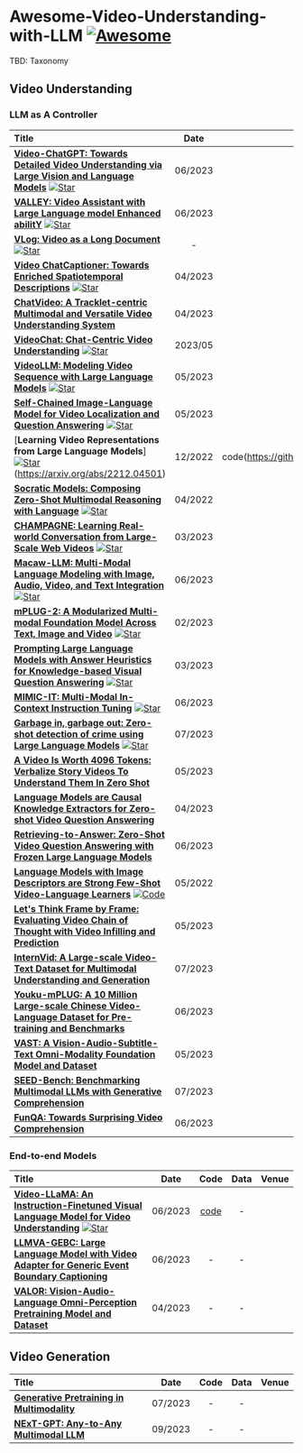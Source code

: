 # Awesome-Video-Understanding-with-LLM [![Awesome](https://awesome.re/badge.svg)](https://awesome.re)
TBD: Taxonomy
## Video Understanding
### LLM as A Controller
|  Title  |  Date   |   Code   |   Data   |   Venue   |
|:--------|:--------:|:--------:|:--------:|:--------:|
| [**Video-ChatGPT: Towards Detailed Video Understanding via Large Vision and Language Models**](https://arxiv.org/abs/2306.05424) [![Star](https://img.shields.io/github/stars/mbzuai-oryx/Video-ChatGPT.svg?style=social&label=Star)](https://github.com/mbzuai-oryx/Video-ChatGPT) | 06/2023 | [code](https://github.com/mbzuai-oryx/Video-ChatGPT) | - |
| [**VALLEY: Video Assistant with Large Language model Enhanced abilitY**](https://arxiv.org/abs/2306.07207) [![Star](https://img.shields.io/github/stars/RupertLuo/Valley.svg?style=social&label=Star)](https://github.com/RupertLuo/Valley) | 06/2023 | [code](https://github.com/RupertLuo/Valley) | - |
| [**VLog: Video as a Long Document**](https://github.com/showlab/VLog) [![Star](https://img.shields.io/github/stars/showlab/VLog.svg?style=social&label=Star)](https://github.com/showlab/VLog) | - | [demo](https://huggingface.co/spaces/TencentARC/VLog) | - |
| [**Video ChatCaptioner: Towards Enriched Spatiotemporal Descriptions**](https://arxiv.org/abs/2304.04227) [![Star](https://img.shields.io/github/stars/Vision-CAIR/ChatCaptioner.svg?style=social&label=Star)](https://github.com/Vision-CAIR/ChatCaptioner/tree/main/Video_ChatCaptioner) | 04/2023 | [code](https://github.com/Vision-CAIR/ChatCaptioner/tree/main/Video_ChatCaptioner) | - |
| [**ChatVideo: A Tracklet-centric Multimodal and Versatile Video Understanding System**](https://arxiv.org/abs/2304.14407) | 04/2023 | [project page](https://www.wangjunke.info/ChatVideo/) | - |
| [**VideoChat: Chat-Centric Video Understanding**](https://arxiv.org/abs/2305.06355) [![Star](https://img.shields.io/github/stars/OpenGVLab/Ask-Anything.svg?style=social&label=Star)](https://github.com/OpenGVLab/Ask-Anything) | 2023/05 | [code](https://github.com/OpenGVLab/Ask-Anything) | [demo](https://huggingface.co/spaces/ynhe/AskAnything) |
| [**VideoLLM: Modeling Video Sequence with Large Language Models**](https://arxiv.org/abs/2305.13292) [![Star](https://img.shields.io/github/stars/cg1177/videollm.svg?style=social&label=Star)](https://github.com/cg1177/videollm) | 05/2023 | [code](https://github.com/cg1177/videollm) | - |
| [**Self-Chained Image-Language Model for Video Localization and Question Answering**](https://arxiv.org/abs/2305.06988v1) [![Star](https://img.shields.io/github/star/yui010206/sevila.svg?style=social&label=Star)](https://github.com/yui010206/sevila) | 05/2023 | [code](https://github.com/yui010206/sevila) | - |
| [**Learning Video Representations from Large Language Models**] [![Star](https://img.shields.io/github/star/facebookresearch/lavila.svg?style=social&label=Star)](https://github.com/facebookresearch/lavila)(https://arxiv.org/abs/2212.04501) | 12/2022 | code(https://github.com/facebookresearch/lavila) | - |
| [**Socratic Models: Composing Zero-Shot Multimodal Reasoning with Language**](https://arxiv.org/abs/2204.00598) [![Star](https://img.shields.io/github/stars/socraticmodels/socraticmodels.github.io.svg?style=social&label=Star)](https://socraticmodels.github.io/) | 04/2022 | [project page](https://socraticmodels.github.io/) | - |
| [**CHAMPAGNE: Learning Real-world Conversation from Large-Scale Web Videos**](https://arxiv.org/abs/2303.09713) [![Star](https://img.shields.io/github/star/wade3han/champagne.svg?style=social&label=Star)](https://github.com/wade3han/champagne) | 03/2023 | [code](https://github.com/wade3han/champagne) | - |
| [**Macaw-LLM: Multi-Modal Language Modeling with Image, Audio, Video, and Text Integration**](https://arxiv.org/abs/2306.09093) [![Star](https://img.shields.io/github/star/lyuchenyang/macaw-llm.svg?style=social&label=Star)](https://github.com/lyuchenyang/macaw-llm) | 06/2023 | [code](https://github.com/lyuchenyang/macaw-llm) | - |
| [**mPLUG-2: A Modularized Multi-modal Foundation Model Across Text, Image and Video**](https://arxiv.org/abs/2302.00402v1) [![Star](https://img.shields.io/github/star/X-PLUG/mPLUG-2.svg?style=social&label=Star)](https://github.com/X-PLUG/mPLUG-2) | 02/2023 | [code](https://github.com/X-PLUG/mPLUG-2) | - |
| [**Prompting Large Language Models with Answer Heuristics for Knowledge-based Visual Question Answering**](https://arxiv.org/abs/2303.01903) [![Star](https://img.shields.io/github/star/milvlg/prophet.svg?style=social&label=Star)](https://github.com/milvlg/prophet) | 03/2023 | [code](https://github.com/milvlg/prophet) | - |
| [**MIMIC-IT: Multi-Modal In-Context Instruction Tuning**](https://arxiv.org/abs/2306.05425) [![Star](https://img.shields.io/github/star/luodian/otter.svg?style=social&label=Star)](https://github.com/luodian/otter) | 06/2023 | [code](https://github.com/luodian/otter) | - |
| [**Garbage in, garbage out: Zero-shot detection of crime using Large Language Models**](https://arxiv.org/abs/2307.06844) [![Star](https://img.shields.io/github/star/anjsimmo/zero-shot-crime-detection.svg?style=social&label=Star)](https://github.com/anjsimmo/zero-shot-crime-detection) | 07/2023 | [code](https://github.com/anjsimmo/zero-shot-crime-detection) | - |
| [**A Video Is Worth 4096 Tokens: Verbalize Story Videos To Understand Them In Zero Shot**](https://arxiv.org/abs/2305.09758) | 05/2023 | - | - |
| [**Language Models are Causal Knowledge Extractors for Zero-shot Video Question Answering**](https://arxiv.org/abs/2304.03754) | 04/2023 | - | - |
| [**Retrieving-to-Answer: Zero-Shot Video Question Answering with Frozen Large Language Models**](https://arxiv.org/abs/2306.11732) | 06/2023 | - | - |
| [**Language Models with Image Descriptors are Strong Few-Shot Video-Language Learners**](https://arxiv.org/abs/2205.10747) [![Code](https://img.shields.io/github/stars/mikewangwzhl/vidil.svg?style=social&label=Code)](https://github.com/mikewangwzhl/vidil) | 05/2022 | [code](https://github.com/mikewangwzhl/vidil) | - |
| [**Let's Think Frame by Frame: Evaluating Video Chain of Thought with Video Infilling and Prediction**](https://arxiv.org/abs/2305.13903) | 05/2023 | - | - |
| [**InternVid: A Large-scale Video-Text Dataset for Multimodal Understanding and Generation**](https://arxiv.org/abs/2307.06942v1) | 07/2023 | [code](https://github.com/opengvlab/internvideo) | - | - |
| [**Youku-mPLUG: A 10 Million Large-scale Chinese Video-Language Dataset for Pre-training and Benchmarks**](https://arxiv.org/abs/2306.04362v1) | 06/2023 | [code](https://github.com/x-plug/youku-mplug) | - | - |
| [**VAST: A Vision-Audio-Subtitle-Text Omni-Modality Foundation Model and Dataset**](https://arxiv.org/abs/2305.18500v1) | 05/2023 | [code](https://github.com/txh-mercury/vast) | - | - |
| [**SEED-Bench: Benchmarking Multimodal LLMs with Generative Comprehension**](https://arxiv.org/abs/2307.16125v1) | 07/2023 | [code](https://github.com/ailab-cvc/seed-bench) | - | - |
| [**FunQA: Towards Surprising Video Comprehension**](https://arxiv.org/abs/2306.14899v1) | 06/2023 | [code](https://github.com/jingkang50/funqa) | - | - |

### End-to-end Models
|  Title  |  Date   |   Code   |   Data   |   Venue   |
|:--------|:--------:|:--------:|:--------:|:--------:|
| [**Video-LLaMA: An Instruction-Finetuned Visual Language Model for Video Understanding**](https://arxiv.org/abs/2306.02858) [![Star](https://img.shields.io/github/stars/DAMO-NLP-SG/Video-LLaMA.svg?style=social&label=Star)](https://github.com/DAMO-NLP-SG/Video-LLaMA) | 06/2023 | [code](https://github.com/DAMO-NLP-SG/Video-LLaMA) | - |
| [**LLMVA-GEBC: Large Language Model with Video Adapter for Generic Event Boundary Captioning**](https://arxiv.org/abs/2306.10354) | 06/2023 | - | - |
| [**VALOR: Vision-Audio-Language Omni-Perception Pretraining Model and Dataset**](https://arxiv.org/abs/2304.08345v1) | 04/2023 | - | - |

## Video Generation
|  Title  |  Date   |   Code   |   Data   |   Venue   |
|:--------|:--------:|:--------:|:--------:|:--------:|
| [**Generative Pretraining in Multimodality**](https://arxiv.org/abs/2307.05222) | 07/2023 | - | - |
| [**NExT-GPT: Any-to-Any Multimodal LLM**](https://arxiv.org/abs/2309.05519) | 09/2023 | - | - |
